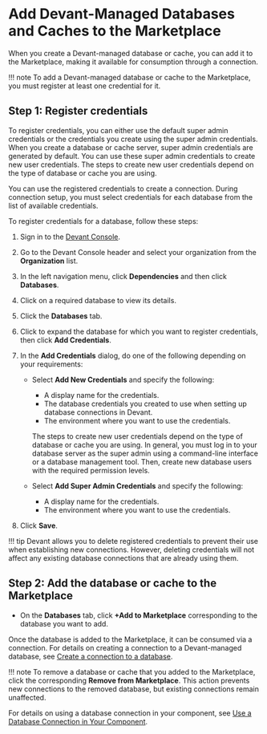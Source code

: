 # Add Devant-Managed Databases and Caches to the Marketplace

When you create a Devant-managed database or cache, you can add it to the Marketplace, making it available for consumption through a connection.

!!! note
    To add a Devant-managed database or cache to the Marketplace, you must register at least one credential for it.

## Step 1: Register credentials

To register credentials, you can either use the default super admin credentials or the credentials you create using the super admin credentials. When you create a database or cache server, super admin credentials are generated by default. You can use these super admin credentials to create new user credentials. The steps to create new user credentials depend on the type of database or cache you are using.

You can use the registered credentials to create a connection. During connection setup, you must select credentials for each database from the list of available credentials.

To register credentials for a database, follow these steps:

1. Sign in to the [Devant Console](https://console.devant.dev/).
2. Go to the Devant Console header and select your organization from the **Organization** list.
3. In the left navigation menu, click **Dependencies** and then click **Databases**.
4. Click on a required database to view its details.
5. Click the **Databases** tab.
6. Click to expand the database for which you want to register credentials, then click **Add Credentials**.
7. In the **Add Credentials** dialog, do one of the following depending on your requirements:

    - Select **Add New Credentials** and specify the following:
        - A display name for the credentials.
        - The database credentials you created to use when setting up database connections in Devant.
        - The environment where you want to use the credentials.

      The steps to create new user credentials depend on the type of database or cache you are using. In general, you must log in to your database server as the super admin using a command-line interface or a database management tool. Then, create new database users with the required permission levels.

    - Select **Add Super Admin Credentials** and specify the following:
        - A display name for the credentials.
        - The environment where you want to use the credentials.

8. Click **Save**.

!!! tip
    Devant allows you to delete registered credentials to prevent their use when establishing new connections. However, deleting credentials will not affect any existing database connections that are already using them.

## Step 2: Add the database or cache to the Marketplace

- On the **Databases** tab, click **+Add to Marketplace** corresponding to the database you want to add.

Once the database is added to the Marketplace, it can be consumed via a connection. For details on creating a connection to a Devant-managed database, see [Create a connection to a database](../sharing-and-reusing/create-a-connection.md).

!!! note
    To remove a database or cache that you added to the Marketplace, click the corresponding **Remove from Marketplace**. This action prevents new connections to the removed database, but existing connections remain unaffected.

For details on using a database connection in your component, see [Use a Database Connection in Your Component](../sharing-and-reusing/use-a-database-connection-in-your-integration.md).
